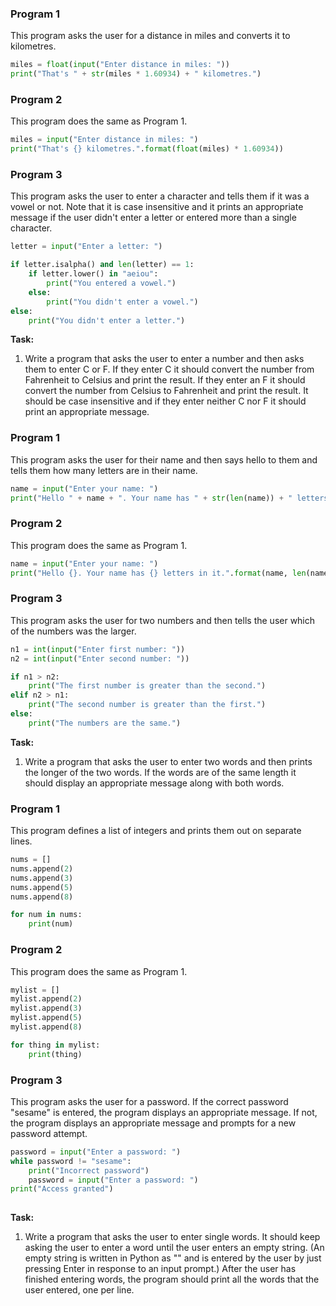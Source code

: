 ### Program 1

This program asks the user for a distance in miles and converts it to kilometres.

```Python
miles = float(input("Enter distance in miles: "))
print("That's " + str(miles * 1.60934) + " kilometres.")
```

### Program 2

This program does the same as Program 1.

```Python
miles = input("Enter distance in miles: ")
print("That's {} kilometres.".format(float(miles) * 1.60934))
```

### Program 3

This program asks the user to enter a character and tells them if it was a vowel or not. Note that it is case insensitive and it prints an appropriate message if the user didn't enter a letter or entered more than a single character.

```Python
letter = input("Enter a letter: ")

if letter.isalpha() and len(letter) == 1:
    if letter.lower() in "aeiou":
        print("You entered a vowel.")
    else:
        print("You didn't enter a vowel.")
else:
    print("You didn't enter a letter.")
```

**Task:**

1. Write a program that asks the user to enter a number and then asks them to enter C or F. If they enter C it should convert the number from Fahrenheit to Celsius and print the result. If they enter an F it should convert the number from Celsius to Fahrenheit and print the result. It should be case insensitive and if they enter neither C nor F it should print an appropriate message.

### Program 1

This program asks the user for their name and then says hello to them and tells them how many letters are in their name.

```Python
name = input("Enter your name: ")
print("Hello " + name + ". Your name has " + str(len(name)) + " letters in it.")
```

### Program 2

This program does the same as Program 1.

```Python
name = input("Enter your name: ")
print("Hello {}. Your name has {} letters in it.".format(name, len(name)))
```

### Program 3

This program asks the user for two numbers and then tells the user which of the numbers was the larger.

```Python
n1 = int(input("Enter first number: "))
n2 = int(input("Enter second number: "))

if n1 > n2:
    print("The first number is greater than the second.")
elif n2 > n1:
    print("The second number is greater than the first.")
else:
    print("The numbers are the same.")
```

**Task:**

1. Write a program that asks the user to enter two words and then prints the longer of the two words. If the words are of the same length it should display an appropriate message along with both words.

### Program 1

This program defines a list of integers and prints them out on separate lines.

```Python
nums = []
nums.append(2)
nums.append(3)
nums.append(5)
nums.append(8)

for num in nums:
	print(num)
```

### Program 2

This program does the same as Program 1.

```Python
mylist = []
mylist.append(2)
mylist.append(3)
mylist.append(5)
mylist.append(8)

for thing in mylist:
	print(thing)
```

### Program 3

This program asks the user for a password. If the correct password "sesame" is entered, the program displays an appropriate message. If not, the program displays an appropriate message and prompts for a new password attempt. 

```Python
password = input("Enter a password: ")
while password != "sesame":
	print("Incorrect password")
	password = input("Enter a password: ")
print("Access granted")
	
```

**Task:**

1. Write a program that asks the user to enter single words. It should keep asking the user to enter a word until the user enters an empty string. (An empty string is written in Python as "" and is entered by the user by just pressing Enter in response to an input prompt.) After the user has finished entering words, the program should print all the words that the user entered, one per line.
<!--stackedit_data:
eyJoaXN0b3J5IjpbOTg2ODU3NTgyLC00ODkyNTMxNTksMTQxOD
cxMTUzNSwxNDE4NzExNTM1XX0=
-->